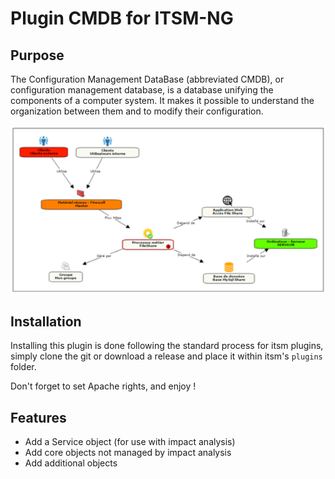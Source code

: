 # Plugin CMDB for ITSM-NG

## Purpose
The Configuration Management DataBase (abbreviated CMDB), or configuration management database, is a database unifying the components of a computer system. It makes it possible to understand the organization between them and to modify their configuration.

![presentation image](pics/model_cmdb.png)

## Installation

Installing this plugin is done following the standard process for itsm plugins, simply clone the git or download a release and place it within itsm's `plugins` folder.

Don't forget to set Apache rights, and enjoy !

## Features

* Add a Service object (for use with impact analysis)
* Add core objects not managed by impact analysis
* Add additional objects